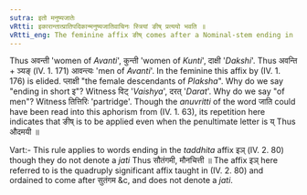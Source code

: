 ```yaml
---
sutra: इतो मनुष्यजातेः
vRtti: इकारान्तात्प्रातिपदिकान्मनुष्यजातिवाचिनः स्त्रियां ङीष् प्रत्ययो भवति ॥
vRtti_eng: The feminine affix ङीष् comes after a Nominal-stem ending in short इ denoting classes or races of men.
---
```

Thus अवन्ती 'women of _Avanti_', कुन्ती 'women of _Kunti_', दाक्षी '_Dakshi_'. Thus अवन्ति + ञ्यङ् (IV. 1. 171) आवन्त्यः 'men of _Avanti_'. In the feminine this affix by (IV. 1. 176) is elided. प्लाक्षी "the female descendants of _Plaksha_". Why do we say "ending in short इ"? Witness विट् '_Vaishya_', दरत् '_Darat_'. Why do we say "of men"? Witness तित्तिरिः 'partridge'. Though the _anuvritti_ of the word जाति could have been read into this aphorism from (IV. 1. 63), its repetition here indicates that ङीष् is to be applied even when the penultimate letter is य् Thus औदमयी ॥

Vart:- This rule applies to words ending in the _taddhita_ affix इञ् (IV. 2. 80) though they do not denote a _jati_ Thus सौतंगमी, मौनचित्ती ॥ The affix इञ् here referred to is the quadruply significant affix taught in (IV. 2. 80) and ordained to come after सुतंगम &c, and does not denote a _jati_.
